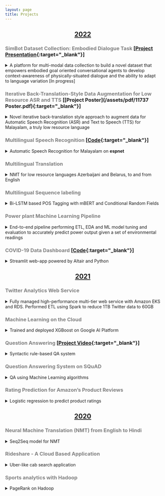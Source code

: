 ```yaml
---
layout: page
title: Projects
---
```

## <center><span><u>2022</u></span></center>


### <span style="color:grey;">SimBot Dataset Collection: Embodied Dialogue Task</span> \[[Project Presentation](https://youtu.be/IXIm1dK_vFI){:target="_blank"}\]
<details><summary>A platform for multi-modal data collection to build a novel dataset that empowers embodied goal oriented conversational agents to develop context-awareness of physically-situated dialogue and the ability to adapt to language variation [In progress]</summary>
<ul>
<li>We are working on building a data collection platform that enables crowd-sourcing of multi-modal data from experiments hosted in a simulation environment</li>
<li>We will collect and release a novel dataset that addresses limitations of existing datasets to build natural embodied conversational agents such as inability to dynamically ground utterance, lack of ambiguity and clarification in dialogue</li>
<li>This work will enable the community to develop better models for conversational agents and also provide researchers and developers with an extensible platform to collect multi-modal data in a seamless manner for building embodied AI agents</li>
</ul>
</details>


### <span style="color:grey;">Iterative Back-Translation-Style Data Augmentation for Low Resource ASR and TTS</span> \[[Project Poster](/assets/pdf/11737 Poster.pdf){:target="_blank"}\]

<details><summary>Novel iterative back-translation style approach to augment data for Automatic Speech Recognition (ASR) and Text to Speech (TTS)
for Malayalam, a truly low resource language</summary>
<ul>
<li>Adapted back-translation style data augmentation technique to speech processing by leveraging ASR and TTS outputs to improve each other’s performance iteratively</li>
<li>Output of ASR used to create a pseudo-parallel corpus as input to fine-tune TTS and vice versa</li>
<li>Implemented a conformer-based ASR model with linear fusion of HuBERT and spectrum-based features. TTS model was a combination of Glow-TTS and Hifi-GAN</li>
<li>Achieved up to <b>6.91%</b> and <b>10.87%</b> reduction in Word Error Rate (WER) and Character Error Rate (CER) respectively for ASR and a 2.91% improvement in Mel-cepstral distortion (MCD) for TTS</li>
</ul>
</details>

### <span style="color:grey;"> Multilingual Speech Recognition </span> \[[Code](https://github.com/espnet/espnet/tree/master/egs2/ml_openslr63/asr1){:target="_blank"}\]

<details><summary>Automatic Speech Recognition for Malayalam on <b>espnet</b></summary>
<ul>
<li>Contributed to the <a href="https://github.com/espnet/espnet">espnet</a> open source toolkit by implementing Malayalam ASR with only around 6 hours of parallel speech-text data</li>
<li>Achieved WER and CER of <b>39.2</b> and <b>10.4</b> respectively for a conformer base model</li>
<li>Improved the WER and CER of the base model by <b>9.2%</b> and <b>13.4% </b> respectively by implementing a learnable linear fusion of spectrum based and HuBERT self-supervised learning features</li>
<li>Successfully <a href="https://github.com/espnet/espnet/pull/4173">merged</a> ASR recipe into the espnet open-source toolkit</li>
</ul>
</details>

### <span style="color:grey;"> Multilingual Translation </span>

<details><summary>NMT for low resource languages Azerbaijani and Belarus, to and from English</summary>
<ul>
<li>Improved baseline bilingual and multilingual models for low resource NMT with fairseq as the MT framework on top of PyTorch</li>
<li>Implemented multiple methods such as data augmentation via back translation and cross-lingual transfer learning to improve multilingual transfer</li>
<li>Achieved a <b>3</b> point increase in BLEU score</li>
<li>Studied the effect of vocabulary size, and tokenization algorithms on the performance of NMT</li>
</ul>
</details>

### <span style="color:grey;"> Multilingual Sequence labeling </span>

<details><summary>Bi-LSTM based POS Tagging with mBERT and Conditional Random Fields</summary>
<ul>
<li>Enhanced the performance of a baseline bi-LSTM model written in PyTorch for the task of POS tagging by utilizing pre-trained multilingual BERT embeddings</li>
<li>Gained <b>20.6%</b> and <b>3%</b> in accuracy for Tamil and English respectively</li>
<li>Performed extensive analysis to understand variation in performance across language families, typology and hyper-parameter</li>
</ul>
</details>

### <span style="color:grey;">Power plant Machine Learning Pipeline</span>

<details><summary>End-to-end pipeline performing ETL, EDA and ML model tuning and evaluation to accurately predict power 
output given a set of environmental readings
</summary>
<ul>
<li>Performed ETL using PySpark and PySparkSQL</li>
<li>Built ML pipeline for Linear Regression and Random Forest learners using Spark ML pipeline API</li>
<li>Model tuning and evaluation using CrossValidator and ParamGridBuilder APIs resulted in the best model improving base model RMSE from 
4.56 to 3.39 with coefficient of determination of 0.96</li>
</ul>
</details>

### <span style="color:grey;"> COVID-19 Data Dashboard </span> \[[Code](https://github.com/bharaniuk/final-project-dunder-mifflin-paper-company){:target="_blank"}\]

<details><summary>Streamlit web-app powered by Altair and Python</summary>
<ul>
<li>An interactive web application that analyzes how different states in the US approached the COVID-19 pandemic</li>
<li>Through visualization techniques it was seen that as soon as the ICU bed utilization crosses the ~75% barrier, the number of deaths see a sharp incline</li>
<li>The dashboard empowers the viewer with insights and answers to questions related to the impact of COVID-19 on existing medical infrastructure and whether a strict government policy response entails lower morbidity</li>
</ul>
</details>


## <center><span><u>2021</u></span></center>

### <span style="color:grey;">Twitter Analytics Web Service</span>

<details><summary>Fully managed high-performance multi-tier web service with Amazon EKS and RDS. 
Performed ETL using Spark to reduce 1TB Twitter data to 60GB</summary>
<ul>
<li>Worked in a team of 3 to build a Vertx-based web application that recommends similar Twitter users </li>
<li>Designed an efficient and fault-tolerant web tier consisting of 3 microservices using Amazon EKS with managed node groups to handle high loads (~tens of thousands of RPS) under a constrained budget</li>
<li>Performed ETL on a large Twitter data set (~1 TB) using Apache Spark on the Azure Databricks platform and deployed storage tier on an AWS RDS MySQL instance</li>
<li>Automated service deployment using eksctl, Terraform and helm charts</li>
<li>Ranked 5th in terms of performance/cost ratio in a live test spanning ~3 hrs</li>
</ul>
</details>


### <span style="color:grey;">Machine Learning on the Cloud</span>

<details><summary>Trained and deployed XGBoost on Google AI Platform</summary>
<ul>
<li>Trained and deployed a machine learning model (XGBoost) on the Google AI Platform to predict cab fares in NYC and performed hyperparameter tuning using HyperTune to improve accuracy of model</li>
<li>Processed ride requests in the form of audio and images leveraging a pipeline of cloud ML APIs such as Cloud Text-to-Speech, Cloud Speech-to-Text, Cloud NLP, Directions and AutoML Vision offered by GCP</li> 
<li>Deployed an end-to-end solution on Google App Engine to predict cab fare by combining input pipeline and trained model</li>
</ul>
</details>


### <span style="color:grey;">Question Answering </span>\[[Project Video](https://youtu.be/Ywuq0DIkklM){:target="_blank"}\]

<details><summary>Syntactic rule-based QA system</summary>
<ul>
<li>Collaborated with a team of 3 to build a rule-based Question Answering system for Wikipedia articles</li>
<li>Developed a hybrid answer generation pipeline consisting of question type identification, top candidate sentences extraction and syntactic rule-based answer formation using dependency parsing and POS tagging</li>
<li>Performed question to declarative sentence conversion, coreference resolution, sentence vector similarity, named-entity recognition and lexical analysis to enhance fluency and conciseness of generated answers</li>
</ul>
</details>

### <span style="color:grey;">Question Answering System on SQuAD</span>

<details><summary>QA using Machine Learning algorithms</summary>
<ul>
<li>Developed NLP processing pipeline to train and evaluate multiple machine learning models using NLTK library for cleaning and feature extraction of 100000 questions and context paragraphs</li>
<li>Fine-tuned pre-trained BERT model using PyTorch and deployed final model to public endpoint through Microsoft Azure Machine Learning Studio</li>
</ul>
</details>

### <span style="color:grey;">Rating Prediction for Amazon’s Product Reviews</span>

<details><summary>Logistic regression to predict product ratings</summary>
<ul>
<li>Built a multi-class logistic regression model to predict product ratings from 100,000 reviews</li>
<li>Data underwent cleaning, exploratory data analysis, feature construction using TfIdf Vectorizer, oversampling  to deal with class imbalance</li>
<li>Final model achieved an accuracy of 71% and deployed to public endpoint on Microsoft Azure</li>
</ul>
</details>

## <center><span><u>2020</u></span></center>

### <span style="color:grey;">Neural Machine Translation (NMT) from English to Hindi</span>

<details><summary>Seq2Seq model for NMT</summary>
<ul>
<li>Employed supervised __Encoder-Decoder__ architecture facilitated by an enhanced version of Bahdanau’s attention mechanism, Word2Vec and Vecmap</li>
<li>Final model attained a BLEU score of 35</li>
</ul>
</details>

### <span style="color:grey;">Rideshare - A Cloud Based Application</span>

<details><summary>Uber-like cab search application</summary>
<ul>
<li>Developed backend for a cloud-based car-pooling application with REST APIs and MySQL database</li>
<li>Implemented load balancing on containerized application deployed on an Amazon AWS EC2 instance</li>
</ul>
</details>

### <span style="color:grey;">Sports analytics with Hadoop</span>

<details><summary>PageRank on Hadoop</summary>
<ul>
<li>Performed analysis on an Indian Premier League dataset using MapReduce </li>
<li>Devised algorithm for ranking players to identify most prolific batsman at each venue based on impact using
PageRank, Spark and Streaming Spark libraries</li>
</ul>
</details>
